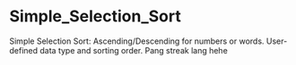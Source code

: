 # Simple_Selection_Sort
Simple Selection Sort: Ascending/Descending for numbers or words. User-defined data type and sorting order. Pang streak lang hehe 
